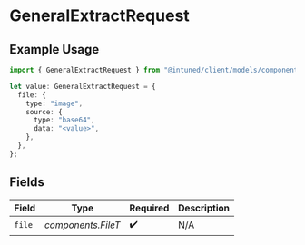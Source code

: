 # GeneralExtractRequest

## Example Usage

```typescript
import { GeneralExtractRequest } from "@intuned/client/models/components";

let value: GeneralExtractRequest = {
  file: {
    type: "image",
    source: {
      type: "base64",
      data: "<value>",
    },
  },
};
```

## Fields

| Field              | Type               | Required           | Description        |
| ------------------ | ------------------ | ------------------ | ------------------ |
| `file`             | *components.FileT* | :heavy_check_mark: | N/A                |